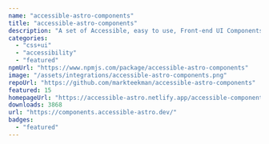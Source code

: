 ```yaml
---
name: "accessible-astro-components"
title: "accessible-astro-components"
description: "A set of Accessible, easy to use, Front-end UI Components for Astro."
categories:
  - "css+ui"
  - "accessibility"
  - "featured"
npmUrl: "https://www.npmjs.com/package/accessible-astro-components"
image: "/assets/integrations/accessible-astro-components.png"
repoUrl: "https://github.com/markteekman/accessible-astro-components"
featured: 15
homepageUrl: "https://accessible-astro.netlify.app/accessible-components/"
downloads: 3868
url: "https://components.accessible-astro.dev/"
badges:
  - "featured"
---
```

